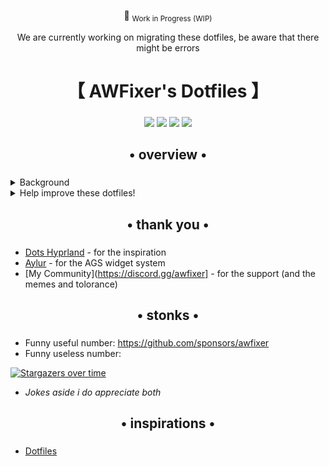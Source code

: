 <div align="center">

:construction: <sub>Work in Progress (WIP)</sub>

<p>
    We are currently working on migrating these dotfiles, be aware that there might be errors
</p>

</div>

<div align="center">
    <h1>【 AWFixer's Dotfiles 】</h1>
    <h3></h3>
</div>

<div align="center">

![](https://img.shields.io/github/last-commit/awfixer-org/dotfiles?&style=for-the-badge&color=FFB1C8&logoColor=D9E0EE&labelColor=292324)
![](https://img.shields.io/github/stars/awfixer-org/dotfiles?style=for-the-badge&logo=andela&color=FFB686&logoColor=D9E0EE&labelColor=292324)
[![](https://img.shields.io/github/repo-size/awfixer-org/dotfiles/dots-hyprland?color=CAC992&label=SIZE&logo=googledrive&style=for-the-badge&logoColor=D9E0EE&labelColor=292324)](https://github.com/awfixer-org/dotfiles)
![](https://img.shields.io/badge/issues-skill-green?style=for-the-badge&color=CCE8E9&logoColor=D9E0EE&labelColor=292324)
</a>

</div>

<div align="center">
    <h2>• overview •</h2>
    <h3></h3>
</div>

<details>
 <summary>Background</summary>
  - These started out life as my personal dotfiles, they are a collection of configurations and scripts that i use to customize my system. I have an old macbook as my favorite laptop, and i use it for everything, this means that these dots are tailored for my workflow, being keyboard driven with a touch of the touchpad, and also for a low power macbook, but they scale up to any workflow, and any system, as long as it is unix based. I do have a lot of strong opinions on how things should be done, but i am always open to suggestions and improvements, so feel free to open an issue or a pull request. I am always updating these dots, so make sure to check back often. We are working on an install and update script, so stay tuned for that. We love you, and we hope you enjoy these dots as much as we do.
</details>


<details>
  <summary>Help improve these dotfiles!</summary>
   - Join the [discussions](https://discord.gg/awfixer) to share your thoughts
</details>

<div align="center">
    <h2>• thank you •</h2>
    <h3></h3>
</div>

- [Dots Hyprland](https://github.com/end-4/dots-hyprland) - for the inspiration
- [Aylur](https://github.com/aylur) - for the AGS widget system
- [My Community](https://discord.gg/awfixer] - for the support (and the memes and tolorance)

<div align="center">
    <h2>• stonks •</h2>
    <h3></h3>
</div>

- Funny useful number: https://github.com/sponsors/awfixer
- Funny useless number:

[![Stargazers over time](https://starchart.cc/awfixer-org/dotfiles.svg?variant=adaptive)](https://starchart.cc/awfixer-org/dotfiles)

- _Jokes aside i do appreciate both_

<div align="center">
    <h2>• inspirations •</h2>
    <h3></h3>
</div>

- [Dotfiles](https://github.com/awfixer-org/dotfiles)
